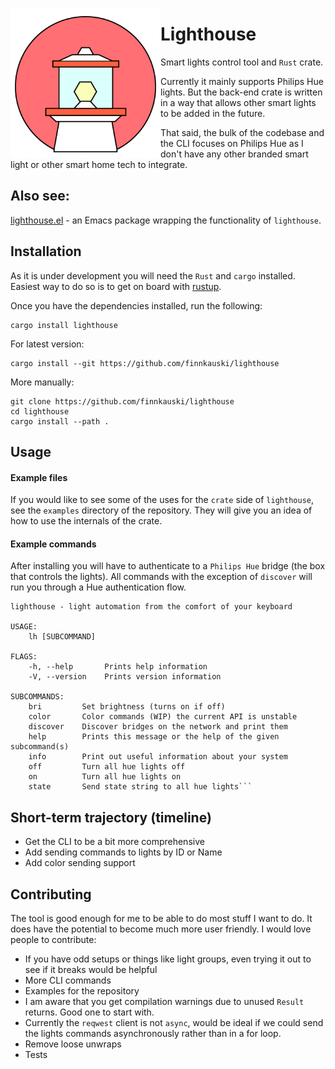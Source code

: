 <p align="left"><img align="left" src="meta/logo.png" width="240px"></p>

# Lighthouse

Smart lights control tool and `Rust` crate.

Currently it mainly supports Philips Hue lights. But the back-end crate is
written in a way that allows other smart lights to be added in the future.

That said, the bulk of the codebase and the CLI focuses on Philips Hue as I
don't have any other branded smart light or other smart home tech to integrate.

## Also see:
[lighthouse.el](https://github.com/finnkauski/lighthouse.el) - an Emacs package
wrapping the functionality of `lighthouse`. 

## Installation

As it is under development you will need the `Rust` and `cargo` installed.
Easiest way to do so is to get on board with [rustup](https://rustup.rs).

Once you have the dependencies installed, run the following:

```shell
cargo install lighthouse
```

For latest version:

```shell
cargo install --git https://github.com/finnkauski/lighthouse
```

More manually:

```shell
git clone https://github.com/finnkauski/lighthouse
cd lighthouse
cargo install --path .
```

## Usage

#### Example files

If you would like to see some of the uses for the `crate` side of `lighthouse`,
see the `examples` directory of the repository. They will give you an idea of
how to use the internals of the crate.

#### Example commands

After installing you will have to authenticate to a `Philips Hue` bridge (the
box that controls the lights). All commands with the exception of `discover`
will run you through a Hue authentication flow.

```
lighthouse - light automation from the comfort of your keyboard

USAGE:
    lh [SUBCOMMAND]

FLAGS:
    -h, --help       Prints help information
    -V, --version    Prints version information

SUBCOMMANDS:
    bri         Set brightness (turns on if off)
    color       Color commands (WIP) the current API is unstable
    discover    Discover bridges on the network and print them
    help        Prints this message or the help of the given subcommand(s)
    info        Print out useful information about your system
    off         Turn all hue lights off
    on          Turn all hue lights on
    state       Send state string to all hue lights```

```

## Short-term trajectory (timeline)

- Get the CLI to be a bit more comprehensive
- Add sending commands to lights by ID or Name
- Add color sending support

## Contributing

The tool is good enough for me to be able to do most stuff I want to do. It does
have the potential to become much more user friendly. I would love people to
contribute:

- If you have odd setups or things like light groups, even trying it out to see
  if it breaks would be helpful
- More CLI commands
- Examples for the repository
- I am aware that you get compilation warnings due to unused `Result` returns.
  Good one to start with.
- Currently the `reqwest` client is not `async`, would be ideal if we could send
  the lights commands asynchronously rather than in a for loop.
- Remove loose unwraps
- Tests
